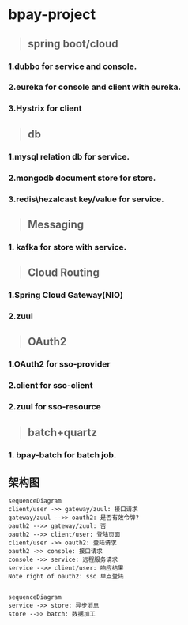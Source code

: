 # bpay-project

>## spring boot/cloud
### 1.dubbo for service and console.
### 2.eureka for console and client with eureka.
### 3.Hystrix for client

>## db
### 1.mysql relation db for service.
### 2.mongodb document store for store.
### 3.redis\hezalcast key/value for service.

>## Messaging
### 1. kafka for store with service.

>## Cloud Routing
### 1.Spring Cloud Gateway(NIO)
### 2.zuul

>## OAuth2
### 1.OAuth2 for sso-provider 
### 2.client for sso-client
### 2.zuul for sso-resource

>## batch+quartz
### 1. bpay-batch for batch job.

## 架构图
```mermaid
sequenceDiagram
client/user ->> gateway/zuul: 接口请求
gateway/zuul -->> oauth2: 是否有效令牌?
oauth2 -->> gateway/zuul: 否
oauth2 -->> client/user: 登陆页面
client/user ->> oauth2: 登陆请求
oauth2 ->> console: 接口请求
console ->> service: 远程服务请求
service -->> client/user: 响应结果
Note right of oauth2: sso 单点登陆
```
```
```
```mermaid
sequenceDiagram
service ->> store: 异步消息
store -->> batch: 数据加工
```